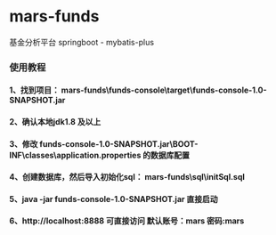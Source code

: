 # mars-funds
基金分析平台 springboot - mybatis-plus 


### 使用教程
#### 1、找到项目：  mars-funds\funds-console\target\funds-console-1.0-SNAPSHOT.jar 
#### 2、确认本地jdk1.8 及以上
#### 3、修改 funds-console-1.0-SNAPSHOT.jar\BOOT-INF\classes\application.properties 的数据库配置
#### 4、创建数据库，然后导入初始化sql：  mars-funds\sql\initSql.sql
#### 5、java -jar funds-console-1.0-SNAPSHOT.jar 直接启动
#### 6、http://localhost:8888 可直接访问  默认账号：mars 密码:mars
